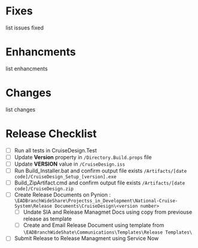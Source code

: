 # Fixes
list issues fixed

# Enhancments
list enhancments

# Changes
list changes

# Release Checklist
 - [ ] Run all tests in CruiseDesign.Test
 - [ ] Update **Version** property in `/Directory.Build.props` file
 - [ ] Update **VERSION** value in `/CruiseDesign.iss`
 - [ ] Run Build_Installer.bat and confirm output file exists `/Artifacts/[date code]/CruiseDesign_Setup_[version].exe`
 - [ ] Build_ZipArtifact.cmd and confirm output file exists `/Artifacts/[date code]/CruiseDesign.zip`
 - [ ] Create Release Documents on Pynion : `\EADBranchWideShare\Projectss_in_Development\National-Cruise-System\Release Documents\CruiseDesign\<version number>`
   - [ ] Undate SIA and Release Managmet Docs using copy from previouse release as template
   - [ ] Create and Email Release Document using template from `\EADBranchWideShate\Communications\Templates\Release Templates\`
 - [ ] Submit Release to Release Managment using Service Now
